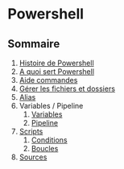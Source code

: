 # Powershell 

## Sommaire

  1. [Histoire de Powershell](histoire.md)
  2. [A quoi sert Powershell](powershell.md)
  3. [Aide commandes](aide.md)
  4. [Gérer les fichiers et dossiers](commandes.md)
  5. [Alias](alias.md)
  6. Variables / Pipeline
     1. [Variables](variables.md)
     2. [Pipeline](pipeline.md)
  7. [Scripts](scripts.md)
     1. [Conditions]()
     2. [Boucles]()
  8. [Sources](sources.md)

